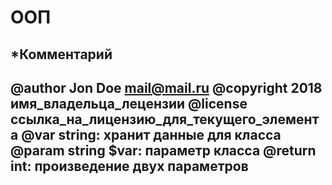 ООП
===

*Комментарий
--
@author Jon Doe <mail@mail.ru>
@copyright 2018 имя_владельца_лецензии
@license ссылка_на_лицензию_для_текущего_элемента
@var string: хранит данные для класса
@param string $var: параметр класса
@return int: произведение двух параметров
--